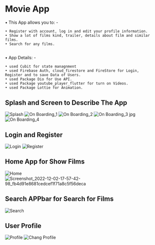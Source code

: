 # Movie App
• This App allows you to: -

    • Register with account, log in and edit your profile information.
    • Show a lot of films kind, trailer, details about film and similar films.
    • Search for any films.
##
• App Details: -

    • used Cubit for state managnment
    • used Firebase Auth, cloud_firestore and FireStore for Login, Register and to save Data of Users.
    • used Package Dio for Use API.
    • used Package youtube_player_flutter for turn on Videos.
    • used Package Lottie for Animation.

## Splash and Screen to Describe The App
![Splash](https://github.com/MohammedAshraf19/Test/assets/92050638/c0434646-b611-4a71-8cfc-8fc509ae33c8)
![On Boarding_1](https://github.com/MohammedAshraf19/Test/assets/92050638/bd616e53-7b56-4d15-8672-0a02c8aa7774)
![On Boarding_2](https://github.com/MohammedAshraf19/Test/assets/92050638/b73bceb8-0e2e-4f6f-80a3-08f649671708)
![On Boarding_3 jpg](https://github.com/MohammedAshraf19/Test/assets/92050638/025e5d8b-838d-4309-bf76-4875a1602f32)
![On Boarding_4](https://github.com/MohammedAshraf19/Test/assets/92050638/83c795ee-aa6a-40a7-88ca-a67040354938)
## Login and Register
![Login](https://github.com/MohammedAshraf19/Test/assets/92050638/165d6f1f-41ef-400b-b5a5-a28c0340027a)
![Register](https://github.com/MohammedAshraf19/Test/assets/92050638/0e8763f2-5b7e-4679-be4f-195d2213ae98)
## Home App for Show Films
![Home](https://github.com/MohammedAshraf19/Test/assets/92050638/26e699c3-6aef-4a2e-a1c9-ae407f50a45a)
![Screenshot_2022-12-02-17-57-42-98_fb4d91e8681cedcef1f71a8c5f56deca](https://github.com/MohammedAshraf19/Test/assets/92050638/819bdc92-86bd-40b9-b5ee-1a66984d6149)
## Search APPbar for Search for Films
![Search](https://github.com/MohammedAshraf19/Test/assets/92050638/465afebb-d932-41a5-8598-c4d7a4261b97)
## User Profile
![Profile](https://github.com/MohammedAshraf19/Test/assets/92050638/64f34744-dab1-4a6f-ae26-002666894271)
![Chang Profile](https://github.com/MohammedAshraf19/Test/assets/92050638/3b5bbc34-7493-4ad6-baa9-4b15ee9b4610)
